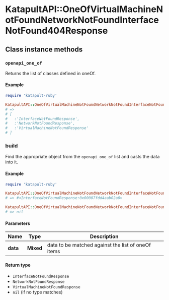 # KatapultAPI::OneOfVirtualMachineNotFoundNetworkNotFoundInterfaceNotFound404Response

## Class instance methods

### `openapi_one_of`

Returns the list of classes defined in oneOf.

#### Example

```ruby
require 'katapult-ruby'

KatapultAPI::OneOfVirtualMachineNotFoundNetworkNotFoundInterfaceNotFound404Response.openapi_one_of
# =>
# [
#   :'InterfaceNotFoundResponse',
#   :'NetworkNotFoundResponse',
#   :'VirtualMachineNotFoundResponse'
# ]
```

### build

Find the appropriate object from the `openapi_one_of` list and casts the data into it.

#### Example

```ruby
require 'katapult-ruby'

KatapultAPI::OneOfVirtualMachineNotFoundNetworkNotFoundInterfaceNotFound404Response.build(data)
# => #<InterfaceNotFoundResponse:0x00007fdd4aab02a0>

KatapultAPI::OneOfVirtualMachineNotFoundNetworkNotFoundInterfaceNotFound404Response.build(data_that_doesnt_match)
# => nil
```

#### Parameters

| Name | Type | Description |
| ---- | ---- | ----------- |
| **data** | **Mixed** | data to be matched against the list of oneOf items |

#### Return type

- `InterfaceNotFoundResponse`
- `NetworkNotFoundResponse`
- `VirtualMachineNotFoundResponse`
- `nil` (if no type matches)

